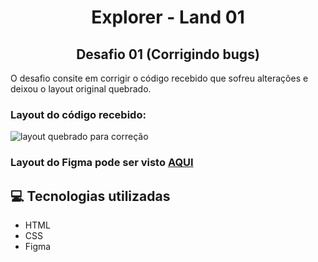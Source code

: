# <center> Explorer - Land 01 </center>

## <center> Desafio 01 (Corrigindo bugs)

O desafio consite em corrigir o código recebido que sofreu alterações e deixou o layout original quebrado.

### Layout do código recebido:

![layout quebrado para correção](https://efficient-sloth-d85.notion.site/image/https%3A%2F%2Fs3-us-west-2.amazonaws.com%2Fsecure.notion-static.com%2Fa29a32b1-069e-4e79-af05-d69f772bccb5%2FUntitled.png?table=block&id=8f89f434-cf5e-47a9-8612-c55e35452cfd&spaceId=08f749ff-d06d-49a8-a488-9846e081b224&width=2000&userId=&cache=v2)

### Layout do Figma pode ser visto [AQUI](https://www.figma.com/file/fAvYZz4dPV5MfhL77XkqkD/Explorer---Projeto-01?type=design&node-id=0-1&mode=design)

## :computer: Tecnologias utilizadas

<ul>
  <li>HTML</li>
  <li>CSS</li>
  <li>Figma</li>
</ul>
